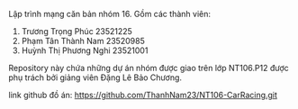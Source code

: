Lập trình mạng căn bản nhóm 16.
Gồm các thành viên:
1. Trương Trọng Phúc 23521225
2. Phạm Tân Thành Nam 23520985
3. Huỳnh Thị Phương Nghi 23521001

Repository này chứa những dự án nhóm được giao trên lớp NT106.P12 được phụ trách bởi giảng viên Đặng Lê Bảo Chương.

link github đồ án: https://github.com/ThanhNam23/NT106-CarRacing.git
